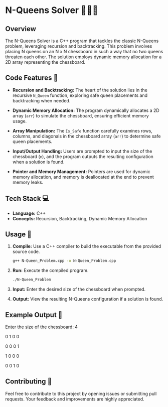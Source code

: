 # N-Queens Solver 🧑‍💻👑

## Overview

The N-Queens Solver is a C++ program that tackles the classic N-Queens problem, leveraging recursion and backtracking. This problem involves placing N queens on an N x N chessboard in such a way that no two queens threaten each other. The solution employs dynamic memory allocation for a 2D array representing the chessboard.

## Code Features 🚀

- **Recursion and Backtracking:** The heart of the solution lies in the recursive `N_Queen` function, exploring safe queen placements and backtracking when needed.

- **Dynamic Memory Allocation:** The program dynamically allocates a 2D array (`arr`) to simulate the chessboard, ensuring efficient memory usage.

- **Array Manipulation:** The `Is_Safe` function carefully examines rows, columns, and diagonals in the chessboard array (`arr`) to determine safe queen placements.

- **Input/Output Handling:** Users are prompted to input the size of the chessboard (`n`), and the program outputs the resulting configuration when a solution is found.

- **Pointer and Memory Management:** Pointers are used for dynamic memory allocation, and memory is deallocated at the end to prevent memory leaks.

## Tech Stack 💻

- **Language:** C++
- **Concepts:** Recursion, Backtracking, Dynamic Memory Allocation

## Usage 🧩

1. **Compile:** Use a C++ compiler to build the executable from the provided source code.

    ```bash
    g++ N-Queen_Problem.cpp -o N-Queen_Problem.cpp
    ```

2. **Run:** Execute the compiled program.

    ```bash
    ./N-Queen_Problem
    ```

3. **Input:** Enter the desired size of the chessboard when prompted.

4. **Output:** View the resulting N-Queens configuration if a solution is found.

## Example Output 🎲

Enter the size of the chessboard: 4

0   1   0   0

0   0   0   1

1   0   0   0

0   0   1   0


## Contributing 🤝

Feel free to contribute to this project by opening issues or submitting pull requests. Your feedback and improvements are highly appreciated.


